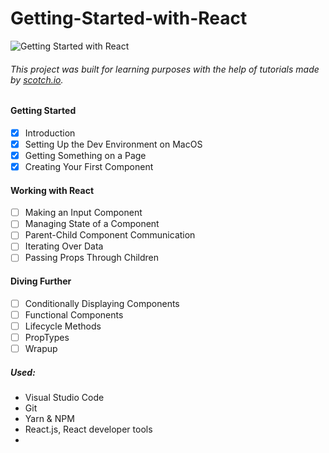 # Getting-Started-with-React  

![Getting Started with React](https://scotch-res.cloudinary.com/image/upload/dpr_1,w_1000,q_auto:good,f_auto/media/1/QYfj3qQSSLywYDvBVrQu_getting-started-with-react.png.jpg)

###### This project was built for learning purposes with the help of tutorials made by [scotch.io](https://scotch.io/courses/getting-started-with-react/).


#### Getting Started
- [x] Introduction
- [x] Setting Up the Dev Environment on MacOS
- [x] Getting Something on a Page
- [x] Creating Your First Component
#### Working with React
- [ ] Making an Input Component
- [ ] Managing State of a Component
- [ ] Parent-Child Component Communication
- [ ] Iterating Over Data
- [ ] Passing Props Through Children
#### Diving Further
- [ ] Conditionally Displaying Components
- [ ] Functional Components
- [ ] Lifecycle Methods
- [ ] PropTypes
- [ ] Wrapup

##### Used:
* Visual Studio Code
* Git
* Yarn & NPM
* React.js, React developer tools
* 
